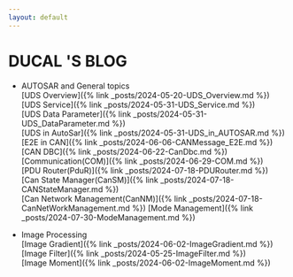 ```yaml
---
layout: default
---
```


# DUCAL 'S BLOG


- AUTOSAR and General topics<br />
[UDS Overview]({% link _posts/2024-05-20-UDS_Overview.md %})<br />
[UDS Service]({% link _posts/2024-05-31-UDS_Service.md %})<br />
[UDS Data Parameter]({% link _posts/2024-05-31-UDS_DataParameter.md %})<br />
[UDS in AutoSar]({% link _posts/2024-05-31-UDS_in_AUTOSAR.md %})<br />
[E2E in CAN]({% link _posts/2024-06-06-CANMessage_E2E.md %})<br />
[CAN DBC]({% link _posts/2024-06-22-CanDbc.md %})<br />
[Communication(COM)]({% link _posts/2024-06-29-COM.md %})<br />
[PDU Router(PduR)]({% link _posts/2024-07-18-PDURouter.md %})<br />
[Can State Manager(CanSM)]({% link _posts/2024-07-18-CANStateManager.md %})<br />
[Can Network Management(CanNM)]({% link _posts/2024-07-18-CanNetWorkManagement.md %})
[Mode Management]({% link _posts/2024-07-30-ModeManagement.md %})

- Image Processing<br />
[Image Gradient]({% link _posts/2024-06-02-ImageGradient.md %})<br />
[Image Filter]({% link _posts/2024-05-25-ImageFilter.md %})<br />
[Image Moment]({% link _posts/2024-06-02-ImageMoment.md %})